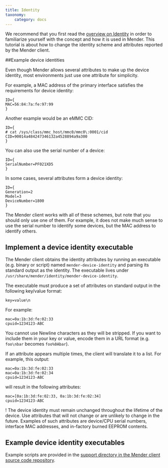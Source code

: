 ```yaml
---
title: Identity
taxonomy:
    category: docs
---
```


We recommend that you first read the [overview on Identity](../../02.Overview/07.Identity) in order to familiarize yourself with the concept and how it is used in Mender. This tutorial is about how to change the identity scheme and attributes reported by the Mender client.


##Example device identities

Even though Mender allows several attributes to make up the device identity,
most environments just use one attribute for simplicity.

For example, a MAC address of the primary interface satisfies the requirements for device identity:

```
ID={
MAC=56:84:7a:fe:97:99
}
```

Another example would be an eMMC CID:

```
ID={
# cat /sys/class/mmc_host/mmc0/mmc0\:0001/cid 
CID=90014a484247346132a4528894a9a300
}
```

You can also use the serial number of a device:

```
ID={
SerialNumber=PF021XD5
}
```

In some cases, several attributes form a device identity:

```
ID={
Generation=2
Model=3
DeviceNumber=1800
}
```

The Mender client works with all of these schemes, but note that you should only use one of them.
For example, it does not make much sense to use the serial number to identify some devices, but
the MAC address to identify others.

## Implement a device identity executable

The Mender client obtains the identity attributes by running an executable
(e.g. binary or script) named `mender-device-identity` and parsing its standard output as the identity.
The executable lives under `/usr/share/mender/identity/mender-device-identity`.

The executable must produce a set of attributes on
standard output in the following key/value format:

```
key=value\n
```

For example:

```
mac=0a:1b:3d:fe:02:33
cpuid=1234123-ABC
```

You cannot use Newline characters as they will be stripped.
If you want to include them in your key or value, encode them in a URL format (e.g. `foo\nbar` becomes `foo%0Abar`).

If an attribute appears multiple times, the client will translate it to a list.
For example, this output:

```
mac=0a:1b:3d:fe:02:33
mac=0a:1b:3d:fe:02:34
cpuid=1234123-ABC
```

will result in the following attributes:

```
mac=[0a:1b:3d:fe:02:33, 0a:1b:3d:fe:02:34]
cpuid=1234123-ABC
```

! The device identity must remain unchanged throughout the lifetime of the device. Use attributes that will not change or are unlikely to change in the future. Examples of such attributes are device/CPU serial numbers, interface MAC addresses, and in-factory burned EEPROM contents.


## Example device identity executables

<!--AUTOVERSION: "mender/tree/%"/mender-->
Example scripts are provided in the [support directory in the Mender client source code repository](https://github.com/mendersoftware/mender/tree/3.0.2/support?target=_blank).


